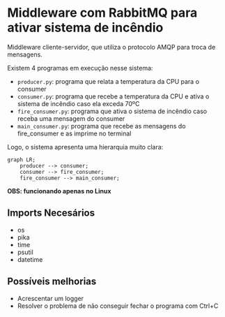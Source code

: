 # Middleware com RabbitMQ para ativar sistema de incêndio

Middleware cliente-servidor, que utiliza o protocolo AMQP para troca de mensagens.

Existem 4 programas em execução nesse sistema:

- `producer.py`: programa que relata a temperatura da CPU para o consumer
- `consumer.py`: programa que recebe a temperatura da CPU e ativa o sistema de incêndio caso ela exceda 70ºC
- `fire_consumer.py`: programa que ativa o sistema de incêndio caso receba uma mensagem do consumer
- `main_consumer.py`: programa que recebe as mensagens do fire_consumer e as imprime no terminal

Logo, o sistema apresenta uma hierarquia muito clara:

```mermaid
graph LR;
    producer --> consumer;
    consumer --> fire_consumer;
    fire_consumer --> main_consumer;
```

**OBS: funcionando apenas no Linux**

## Imports Necesários

- os
- pika
- time
- psutil
- datetime

## Possíveis melhorias

- Acrescentar um logger
- Resolver o problema de não conseguir fechar o programa com Ctrl+C